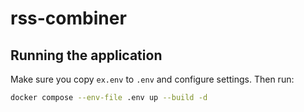 # rss-combiner

## Running the application
Make sure you copy `ex.env` to `.env` and configure settings. Then run:

```bash
docker compose --env-file .env up --build -d
```